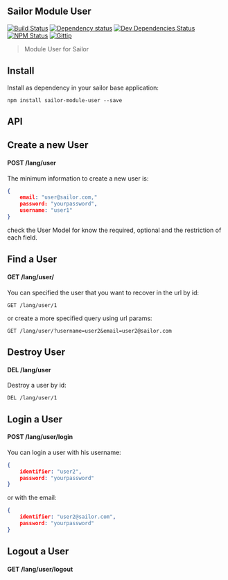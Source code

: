 ## Sailor Module User

[![Build Status](http://img.shields.io/travis/sailorjs/sailor-module-user/master.svg?style=flat)](https://travis-ci.org/Kikobeats/sailor-module-user)
[![Dependency status](http://img.shields.io/david/sailorjs/sailor-module-user.svg?style=flat)](https://david-dm.org/Kikobeats/sailor-module-user)
[![Dev Dependencies Status](http://img.shields.io/david/dev/sailorjs/sailor-module-user.svg?style=flat)](https://david-dm.org/Kikobeats/sailor-module-user#info=devDependencies)
[![NPM Status](http://img.shields.io/npm/dm/sailor-module-user.svg?style=flat)](https://www.npmjs.org/package/sailor-module-user)
[![Gittip](http://img.shields.io/gittip/Kikobeats.svg?style=flat)](https://www.gittip.com/Kikobeats/)

> Module User for Sailor

## Install

Install as dependency in your sailor base application:

```
npm install sailor-module-user --save
```

## API

## Create a new User

#### POST /lang/user

The minimum information to create a new user is:

```json
{
	email: "user@sailor.com,"
	password: "yourpassword",
	username: "user1"
}
```

check the User Model for know the required, optional and the restriction of each field.

## Find a User

#### GET /lang/user/

You can specified the user that you want to recover in the url by id:

```
GET /lang/user/1
```

or create a more specified query using url params:

```
GET /lang/user/?username=user2&email=user2@sailor.com
```

## Destroy User

#### DEL /lang/user

Destroy a user by id:

```
DEL /lang/user/1
```

## Login a User

#### POST /lang/user/login

You can login a user with his username:

```json
{
	identifier: "user2",
	password: "yourpassword"
}
```


or with the email:


```json
{
	identifier: "user2@sailor.com",
	password: "yourpassword"
}
```

## Logout a User

#### GET /lang/user/logout

